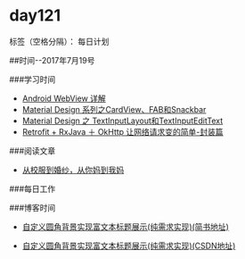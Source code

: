 # day121

标签（空格分隔）： 每日计划


##时间--2017年7月19号


###学习时间<br>
* [Android WebView 详解][1]
* [Material Design 系列之CardView、FAB和Snackbar][2]
* [Material Design 之 TextInputLayout和TextInputEditText][3]
* [Retrofit + RxJava ＋ OkHttp 让网络请求变的简单-封装篇][4]

###阅读文章<br>
* [从校服到婚纱，从你妈到我妈][5]

###每日工作<br>


###博客时间
* [自定义圆角背景实现富文本标题展示(纯需求实现)(简书地址)][6]
* [自定义圆角背景实现富文本标题展示(纯需求实现)(CSDN地址)][7]


  [1]: http://geek.csdn.net/news/detail/211100
  [2]: https://mp.weixin.qq.com/s/PUnat1CzDHubKp99-BDa4w
  [3]: http://www.jianshu.com/p/2ea0338978e6
  [4]: http://www.jianshu.com/p/811ba49d0748
  [5]: http://www.jianshu.com/p/2ab7af18e901?utm_campaign=maleskine&utm_content=note&utm_medium=pc_all_hots&utm_source=recommendation
  [6]: http://www.jianshu.com/p/a9269def0d23
  [7]: http://blog.csdn.net/wuyinlei/article/details/75450884
